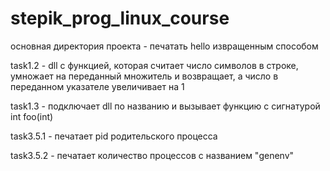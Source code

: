 # stepik_prog_linux_course

основная директория проекта - печатать hello извращенным способом 

task1.2 - dll с функцией, которая считает число символов в строке, умножает на переданный множитель и возвращает, а число в переданном указателе увеличивает на 1

task1.3 - подключает dll по названию и вызывает функцию с сигнатурой int foo(int)

task3.5.1 - печатает pid родительского процесса

task3.5.2 - печатает количество процессов с названием "genenv"
